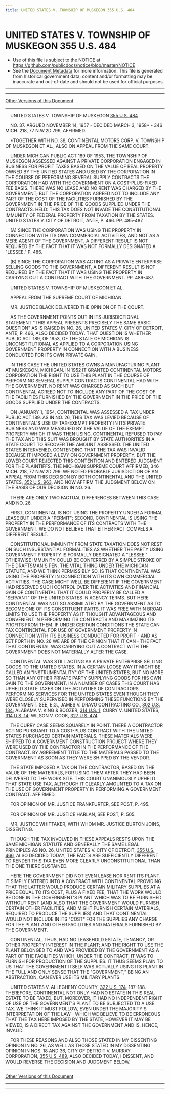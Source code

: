 ```yaml
---
title: UNITED STATES V. TOWNSHIP OF MUSKEGON 355 U.S. 484
---
```


# UNITED STATES V. TOWNSHIP OF MUSKEGON 355 U.S. 484

* Use of this file is subject to the NOTICE at https://github.com/publicdocs/notice/blob/master/NOTICE
* See the [Document Metadata](../../../index.md) for more information.
  This file is generated from historical government data; content and/or formatting may be inaccurate and out-of-date and should not be used for official purposes.

----------
----------

[Other Versions of this Document](https://publicdocs.github.io/go/links?ns=uslm-x&ref=%2Fus%2Fcourts%2Fscotus%2FusReporter%2F355%2F484)

----------

    UNITED STATES V. TOWNSHIP OF MUSKEGON [355 U.S. 484][/us/courts/scotus/usReporter/355/484]

    NO. 37.  ARGUED NOVEMBER 14, 1957 - DECIDED MARCH 3, 1958\* - 346 MICH. 218, 77 N.W.2D 799, AFFIRMED.

    \*TOGETHER WITH NO. 38, CONTINENTAL MOTORS CORP. V. TOWNSHIP OF MUSKEGON ET AL., ALSO ON APPEAL FROM THE SAME COURT.

    UNDER MICHIGAN PUBLIC ACT 189 OF 1953, THE TOWNSHIP OF MUSKEGON ASSESSED AGAINST A PRIVATE CORPORATION ENGAGED IN BUSINESS FOR PROFIT TAXES BASED ON THE VALUE OF REAL PROPERTY OWNED BY THE UNITED STATES AND USED BY THE CORPORATION IN THE COURSE OF PERFORMING SEVERAL SUPPLY CONTRACTS THE CORPORATION HAD WITH THE GOVERNMENT ON A COST-PLUS-FIXED FEE BASIS.  THERE WAS NO LEASE AND NO RENT WAS CHARGED BY THE GOVERNMENT; BUT THE CORPORATION AGREED NOT TO INCLUDE ANY PART OF THE COST OF THE FACILITIES FURNISHED BY THE GOVERNMENT IN THE PRICE OF THE GOODS SUPPLIED UNDER THE CONTRACTS.  HELD:  THIS TAX DOES NOT INVADE THE CONSTITUTIONAL IMMUNITY OF FEDERAL PROPERTY FROM TAXATION BY THE STATES.  UNITED STATES V. CITY OF DETROIT, ANTE, P. 466.  PP. 485-487.

    (A)  SINCE THE CORPORATION WAS USING THE PROPERTY IN CONNECTION WITH ITS OWN COMMERCIAL ACTIVITIES, AND NOT AS A MERE AGENT OF THE GOVERNMENT, A DIFFERENT RESULT IS NOT REQUIRED BY THE FACT THAT IT WAS NOT FORMALLY DESIGNATED A "LESSEE."  P. 486.

    (B)  SINCE THE CORPORATION WAS ACTING AS A PRIVATE ENTERPRISE SELLING GOODS TO THE GOVERNMENT, A DIFFERENT RESULT IS NOT REQUIRED BY THE FACT THAT IT WAS USING THE PROPERTY IN CARRYING OUT A CONTRACT WITH THE GOVERNMENT.  PP. 486-487.

    UNITED STATES V. TOWNSHIP OF MUSKEGON ET AL.

    APPEAL FROM THE SUPREME COURT OF MICHIGAN.

    MR. JUSTICE BLACK DELIVERED THE OPINION OF THE COURT.

    AS THE GOVERNMENT POINTS OUT IN ITS JURISDICTIONAL STATEMENT "THIS APPEAL PRESENTS PRECISELY THE SAME BASIC QUESTION" AS IS RAISED IN NO. 26, UNITED STATES V. CITY OF DETROIT, ANTE, P. 466, ALSO DECIDED TODAY.  THAT QUESTION IS WHETHER PUBLIC ACT 189, OF 1953, OF THE STATE OF MICHIGAN IS UNCONSTITUTIONAL AS APPLIED TO A CORPORATION USING GOVERNMENT PROPERTY IN CONNECTION WITH A BUSINESS CONDUCTED FOR ITS OWN PRIVATE GAIN.

    IN THIS CASE THE UNITED STATES OWNS A MANUFACTURING PLANT AT MUSKEGON, MICHIGAN.  IN 1952 IT GRANTED CONTINENTAL MOTORS CORPORATION THE RIGHT TO USE THIS PLANT IN THE COURSE OF PERFORMING SEVERAL SUPPLY CONTRACTS CONTINENTAL HAD WITH THE GOVERNMENT.  NO RENT WAS CHARGED AS SUCH BUT CONTINENTAL AGREED NOT TO INCLUDE ANY PART OF THE COST OF THE FACILITIES FURNISHED BY THE GOVERNMENT IN THE PRICE OF THE GOODS SUPPLIED UNDER THE CONTRACTS.

    ON JANUARY 1, 1954, CONTINENTAL WAS ASSESSED A TAX UNDER PUBLIC ACT 189.  AS IN NO. 26, THIS TAX WAS LEVIED BECAUSE OF CONTINENTAL'S USE OF TAX-EXEMPT PROPERTY IN ITS PRIVATE BUSINESS AND WAS MEASURED BY THE VALUE OF THE EXEMPT PROPERTY WHICH IT WAS THEN USING.  CONTINENTAL REFUSED TO PAY THE TAX AND THIS SUIT WAS BROUGHT BY STATE AUTHORITIES IN A STATE COURT TO RECOVER THE AMOUNT ASSESSED.  THE UNITED STATES INTERVENED, CONTENDING THAT THE TAX WAS INVALID BECAUSE IT IMPOSED A LEVY ON GOVERNMENT PROPERTY.  BUT THE LOWER COURT REJECTED THIS CONTENTION AND ENTERED JUDGMENT FOR THE PLAINTIFFS.  THE MICHIGAN SUPREME COURT AFFIRMED, 346 MICH. 218, 77 N.W.2D 799.  WE NOTED PROBABLE JURISDICTION OF AN APPEAL FROM THIS DECISION BY BOTH CONTINENTAL AND THE UNITED STATES, [352 U.S. 963][/us/courts/scotus/usReporter/352/963], AND NOW AFFIRM THE JUDGMENT BELOW ON THE BASIS OF OUR DECISION IN NO. 26.

    THERE ARE ONLY TWO FACTUAL DIFFERENCES BETWEEN THIS CASE AND NO. 26.

    FIRST, CONTINENTAL IS NOT USING THE PROPERTY UNDER A FORMAL LEASE BUT UNDER A "PERMIT"; SECOND, CONTINENTAL IS USING THE PROPERTY IN THE PERFORMANCE OF ITS CONTRACTS WITH THE GOVERNMENT.  WE DO NOT BELIEVE THAT EITHER FACT COMPELS A DIFFERENT RESULT.

    CONSTITUTIONAL IMMUNITY FROM STATE TAXATION DOES NOT REST ON SUCH INSUBSTANTIAL FORMALITIES AS WHETHER THE PARTY USING GOVERNMENT PROPERTY IS FORMALLY DESIGNATED A "LESSEE."  OTHERWISE IMMUNITY COULD BE CONFERRED BY A SIMPLE STROKE OF THE DRAFTSMAN'S PEN.  THE VITAL THING UNDER THE MICHIGAN STATUTE, AND WE THINK PERMISSIBLY SO, IS THAT CONTINENTAL WAS USING THE PROPERTY IN CONNECTION WITH ITS OWN COMMERCIAL ACTIVITIES.  THE CASE MIGHT WELL BE DIFFERENT IF THE GOVERNMENT HAD RESERVED SUCH CONTROL OVER THE ACTIVITIES AND FINANCIAL GAIN OF CONTINENTAL THAT IT COULD PROPERLY BE CALLED A "SERVANT" OF THE UNITED STATES IN AGENCY TERMS.  BUT HERE CONTINENTAL WAS NOT SO ASSIMILATED BY THE GOVERNMENT AS TO BECOME ONE OF ITS CONSTITUENT PARTS.  IT WAS FREE WITHIN BROAD LIMITS TO USE THE PROPERTY AS IT THOUGHT ADVANTAGEOUS AND CONVENIENT IN PERFORMING ITS CONTRACTS AND MAXIMIZING ITS PROFITS FROM THEM.   IF UNDER CERTAIN CONDITIONS THE STATE CAN TAX CONTINENTAL FOR USE OF GOVERNMENT PROPERTY IN CONNECTION WITH ITS BUSINESS CONDUCTED FOR PROFIT - AND AS SET FORTH IN NO. 26 WE ARE OF THE OPINION THAT IT CAN - THE FACT THAT CONTINENTAL WAS CARRYING OUT A CONTRACT WITH THE GOVERNMENT DOES NOT MATERIALLY ALTER THE CASE.

    CONTINENTAL WAS STILL ACTING AS A PRIVATE ENTERPRISE SELLING GOODS TO THE UNITED STATES.  IN A CERTAIN LOOSE WAY IT MIGHT BE CALLED AN "INSTRUMENTALITY" OF THE UNITED STATES, BUT NO MORE SO THAN ANY OTHER PRIVATE PARTY SUPPLYING GOODS FOR HIS OWN GAIN TO THE GOVERNMENT.  IN A NUMBER OF CASES THIS COURT HAS UPHELD STATE TAXES ON THE ACTIVITIES OF CONTRACTORS PERFORMING SERVICES FOR THE UNITED STATES EVEN THOUGH THEY WERE CLOSELY SUPERVISED IN PERFORMING THESE FUNCTIONS BY THE GOVERNMENT.  SEE, E.G., JAMES V. DRAVO CONTRACTING CO., [302 U.S. 134][/us/courts/scotus/usReporter/302/134]; ALABAMA V. KING & BOOZER, [314 U.S. 1][/us/courts/scotus/usReporter/314/1]; CURRY V. UNITED STATES, [314 U.S. 14][/us/courts/scotus/usReporter/314/14]; WILSON V. COOK, [327 U.S. 474][/us/courts/scotus/usReporter/327/474].

    THE CURRY CASE SEEMS SQUARELY IN POINT.  THERE A CONTRACTOR ACTING PURSUANT TO A COST-PLUS CONTRACT WITH THE UNITED STATES PURCHASED CERTAIN MATERIALS.  THESE MATERIALS WERE SHIPPED TO A GOVERNMENT CONSTRUCTION PROJECT WHERE THEY WERE USED BY THE CONTRACTOR IN THE PERFORMANCE OF THE CONTRACT.  BY AGREEMENT TITLE TO THE MATERIALS PASSED TO THE GOVERNMENT AS SOON AS THEY WERE SHIPPED BY THE VENDOR.

    THE STATE IMPOSED A TAX ON THE CONTRACTOR, BASED ON THE VALUE OF THE MATERIALS, FOR USING THEM AFTER THEY HAD BEEN DELIVERED TO THE WORK SITE.  THIS COURT UNANIMOUSLY UPHELD THAT STATE USE TAX, ALTHOUGH IT CLEARLY AMOUNTED TO A TAX ON THE USE OF GOVERNMENT PROPERTY IN PERFORMING A GOVERNMENT CONTRACT.  AFFIRMED.

    FOR OPINION OF MR. JUSTICE FRANKFURTER, SEE POST, P. 495.

    FOR OPINION OF MR. JUSTICE HARLAN, SEE POST, P. 505.

    MR. JUSTICE WHITTAKER, WITH WHOM MR. JUSTICE BURTON JOINS, DISSENTING.

    THOUGH THE TAX INVOLVED IN THESE APPEALS RESTS UPON THE SAME MICHIGAN STATUTE AND GENERALLY THE SAME LEGAL PRINCIPLES AS NO. 26, UNITED STATES V. CITY OF DETROIT, [355 U.S. 466][/us/courts/scotus/usReporter/355/466], ALSO DECIDED TODAY, THE FACTS ARE SUFFICIENTLY DIFFERENT TO RENDER THIS TAX EVEN MORE CLEARLY UNCONSTITUTIONAL THAN THE ONE THERE SUSTAINED.

    HERE THE GOVERNMENT DID NOT EVEN LEASE NOR RENT ITS PLANT.  IT SIMPLY ENTERED INTO A CONTRACT WITH CONTINENTAL PROVIDING THAT THE LATTER WOULD PRODUCE CERTAIN MILITARY SUPPLIES AT A PRICE EQUAL TO ITS COST, PLUS A FIXED FEE; THAT THE WORK WOULD BE DONE IN THE GOVERNMENT'S PLANT WHICH WAS TO BE FURNISHED WITHOUT RENT (AND ALSO THAT THE GOVERNMENT WOULD FURNISH CERTAIN OTHER FACILITIES, AND MIGHT FURNISH CERTAIN MATERIALS, REQUIRED TO PRODUCE THE SUPPLIES) AND THAT CONTINENTAL WOULD NOT INCLUDE IN ITS "COST" FOR THE SUPPLIES ANY CHARGE FOR THE PLANT AND OTHER FACILITIES AND MATERIALS FURNISHED BY THE GOVERNMENT.

    CONTINENTAL, THUS, HAD NO LEASEHOLD ESTATE, TENANCY, OR OTHER PROPERTY INTEREST IN THE PLANT; AND THE RIGHT TO USE THE PLANT BELONGED TO AND WAS PROVIDED BY THE GOVERNMENT AS A PART OF THE FACILITIES WHICH, UNDER THE CONTRACT, IT WAS TO FURNISH FOR PRODUCTION OF THE SUPPLIES.  IT THUS SEEMS PLAIN TO US THAT THE GOVERNMENT ITSELF WAS ACTUALLY USING ITS PLANT IN THE FULL AND ONLY SENSE THAT THE "GOVERNMENT," BEING AN ABSTRACTION, CAN EVER USE ITS MILITARY PLANTS.

    UNITED STATES V. ALLEGHENY COUNTY, [322 U.S. 174][/us/courts/scotus/usReporter/322/174], 187-188.  THEREFORE, CONTINENTAL NOT ONLY HAD NO ESTATE IN THIS REAL ESTATE TO BE TAXED, BUT, MOREOVER, IT HAD NO INDEPENDENT RIGHT OF USE OF THE GOVERNMENT'S PLANT TO BE SUBJECTED TO A USE TAX.  WE THINK IT MUST FOLLOW, EVEN UNDER THE MAJORITY'S INTERPRETATION OF THE LAW - WHICH WE BELIEVE TO BE ERRONEOUS - THAT THE TAX HERE IMPOSED BY THE STATE, HOWEVER IT MAY BE VIEWED, IS A DIRECT TAX AGAINST THE GOVERNMENT AND IS, HENCE, INVALID.

    FOR THESE REASONS AND ALSO THOSE STATED IN MY DISSENTING OPINION IN NO. 26, AS WELL AS THOSE STATED IN MY DISSENTING OPINION IN NOS. 18 AND 36, CITY OF DETROIT V. MURRAY CORPORATION, [355 U.S. 489][/us/courts/scotus/usReporter/355/489], ALSO DECIDED TODAY, I DISSENT, AND WOULD REVERSE THE DECISION AND JUDGMENT BELOW.

----------

[Other Versions of this Document](https://publicdocs.github.io/go/links?ns=uslm-x&ref=%2Fus%2Fcourts%2Fscotus%2FusReporter%2F355%2F484)

----------
----------

[/us/courts/scotus/usReporter/355/484]: https://publicdocs.github.io/go/links?ns=uslm-x&ref=%2Fus%2Fcourts%2Fscotus%2FusReporter%2F355%2F484
[/us/courts/scotus/usReporter/352/963]: https://publicdocs.github.io/go/links?ns=uslm-x&ref=%2Fus%2Fcourts%2Fscotus%2FusReporter%2F352%2F963
[/us/courts/scotus/usReporter/302/134]: https://publicdocs.github.io/go/links?ns=uslm-x&ref=%2Fus%2Fcourts%2Fscotus%2FusReporter%2F302%2F134
[/us/courts/scotus/usReporter/314/1]: https://publicdocs.github.io/go/links?ns=uslm-x&ref=%2Fus%2Fcourts%2Fscotus%2FusReporter%2F314%2F1
[/us/courts/scotus/usReporter/314/14]: https://publicdocs.github.io/go/links?ns=uslm-x&ref=%2Fus%2Fcourts%2Fscotus%2FusReporter%2F314%2F14
[/us/courts/scotus/usReporter/327/474]: https://publicdocs.github.io/go/links?ns=uslm-x&ref=%2Fus%2Fcourts%2Fscotus%2FusReporter%2F327%2F474
[/us/courts/scotus/usReporter/355/466]: https://publicdocs.github.io/go/links?ns=uslm-x&ref=%2Fus%2Fcourts%2Fscotus%2FusReporter%2F355%2F466
[/us/courts/scotus/usReporter/322/174]: https://publicdocs.github.io/go/links?ns=uslm-x&ref=%2Fus%2Fcourts%2Fscotus%2FusReporter%2F322%2F174
[/us/courts/scotus/usReporter/355/489]: https://publicdocs.github.io/go/links?ns=uslm-x&ref=%2Fus%2Fcourts%2Fscotus%2FusReporter%2F355%2F489


